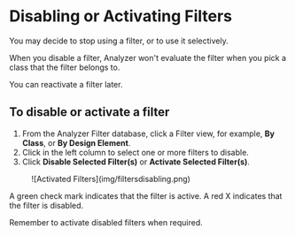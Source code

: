 # Disabling or Activating Filters

You may decide to stop using a filter, or to use it selectively.

When you disable a filter, Analyzer won't evaluate the filter when you pick a class that the filter belongs to.

You can reactivate a filter later.

## To disable or activate a filter
1. From the Analyzer Filter database, click a Filter view, for example, **By Class**, or **By Design Element**.
2. Click in the left column to select one or more filters to disable.
3. Click **Disable Selected Filter(s)** or **Activate Selected Filter(s)**.

<figure markdown="1">
  ![Activated Filters](img/filtersdisabling.png)
</figure>
A green check mark indicates that the filter is active. A red X indicates that the filter is disabled.

Remember to activate disabled filters when required. 